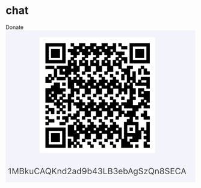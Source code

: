 # chat

Donate
![](https://raw.githubusercontent.com/tragosmars/chat/47da7deaf4a8eabbf97919817bf7f26e0b97d88c/donate.jpeg)
